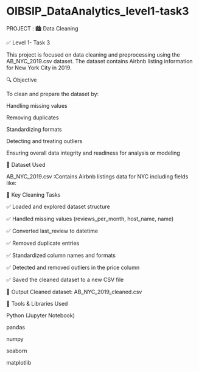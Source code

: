 # OIBSIP_DataAnalytics_level1-task3
PROJECT : 🏙️ Data Cleaning

✅ Level 1- Task 3

This project is focused on data cleaning and preprocessing using the AB_NYC_2019.csv dataset. The dataset contains Airbnb listing information for New York City in 2019.

🔍 Objective

To clean and prepare the dataset by:


Handling missing values

Removing duplicates

Standardizing formats

Detecting and treating outliers

Ensuring overall data integrity and readiness for analysis or modeling

📂 Dataset Used

AB_NYC_2019.csv :Contains Airbnb listings data for NYC including fields like:

🧹 Key Cleaning Tasks

✅ Loaded and explored dataset structure

✅ Handled missing values (reviews_per_month, host_name, name)

✅ Converted last_review to datetime

✅ Removed duplicate entries

✅ Standardized column names and formats

✅ Detected and removed outliers in the price column

✅ Saved the cleaned dataset to a new CSV file

💾 Output
Cleaned dataset: AB_NYC_2019_cleaned.csv


📒 Tools & Libraries Used

Python (Jupyter Notebook)

pandas

numpy

seaborn

matplotlib

